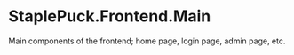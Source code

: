 # StaplePuck.Frontend.Main
Main components of the frontend; home page, login page, admin page, etc.
